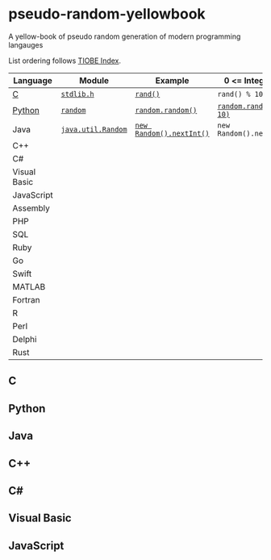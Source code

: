# pseudo-random-yellowbook
A yellow-book of pseudo random generation of modern programming langauges

List ordering follows [TIOBE Index](https://www.tiobe.com/tiobe-index/).


| Language | Module | Example | 0 <= Integer < 100 |
|----------|--------|---------|--------------------------|
| [C](#c) | [`stdlib.h`](https://pubs.opengroup.org/onlinepubs/9699919799/basedefs/stdlib.h.html) | [`rand()`](https://www.gnu.org/software/libc/manual/html_node/ISO-Random.html) | `rand() % 100` |
| [Python](#python) | [`random`](https://docs.python.org/3/library/random.html) | [`random.random()`](https://docs.python.org/3/library/random.html#random.random) | [`random.randrange(0, 10)`](https://docs.python.org/3/library/random.html#random.randrange) |
| Java | [`java.util.Random`](https://docs.oracle.com/en/java/javase/16/docs/api/java.base/java/util/Random.html) | [`new Random().nextInt()`](https://docs.oracle.com/en/java/javase/16/docs/api/java.base/java/util/Random.html#nextInt()) | `new Random().nextInt(100)` |
| C++ |
| C# |
| Visual Basic |
| JavaScript |
| Assembly |
| PHP |
| SQL |
| Ruby |
| Go |
| Swift |
| MATLAB |
| Fortran |
| R |
| Perl |
| Delphi |
| Rust |

## C

## Python

## Java

## C++

## C#

## Visual Basic

## JavaScript

